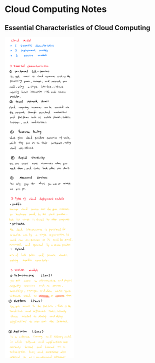 # Cloud Computing Notes

## Essential Characteristics of Cloud Computing

![cloud1](./images/cloud1.PNG)
